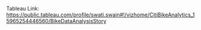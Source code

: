 Tableau Link: https://public.tableau.com/profile/swati.swain#!/vizhome/CitiBikeAnalytics_15965254446560/BikeDataAnalysisStory